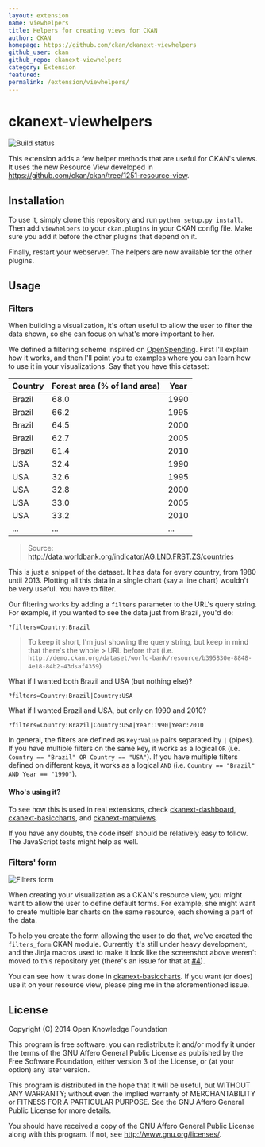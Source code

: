 ```yaml
---
layout: extension
name: viewhelpers
title: Helpers for creating views for CKAN
author: CKAN
homepage: https://github.com/ckan/ckanext-viewhelpers
github_user: ckan
github_repo: ckanext-viewhelpers
category: Extension
featured: 
permalink: /extension/viewhelpers/
---
```



ckanext-viewhelpers
===================

![Build status](https://travis-ci.org/ckan/ckanext-viewhelpers.svg)

This extension adds a few helper methods that are useful for CKAN's views. It
uses the new Resource View developed in
https://github.com/ckan/ckan/tree/1251-resource-view.

Installation
------------

To use it, simply clone this repository and run ```python setup.py install```.
Then add ```viewhelpers``` to your ```ckan.plugins``` in your CKAN config file.
Make sure you add it before the other plugins that depend on it.

Finally, restart your webserver. The helpers are now available for the other
plugins.

Usage
-----

### Filters

When building a visualization, it's often useful to allow the user to filter
the data shown, so she can focus on what's more important to her.

We defined a filtering scheme inspired on [OpenSpending](//openspending.org).
First I'll explain how it works, and then I'll point you to examples where you
can learn how to use it in your visualizations. Say that you have this dataset:

| Country | Forest area (% of land area) | Year |
| ------- | ---------------------------- | ---- |
| Brazil  | 68.0                         | 1990 |
| Brazil  | 66.2                         | 1995 |
| Brazil  | 64.5                         | 2000 |
| Brazil  | 62.7                         | 2005 |
| Brazil  | 61.4                         | 2010 |
| USA     | 32.4                         | 1990 |
| USA     | 32.6                         | 1995 |
| USA     | 32.8                         | 2000 |
| USA     | 33.0                         | 2005 |
| USA     | 33.2                         | 2010 |
| ...     | ...                          | ...  |

> Source: http://data.worldbank.org/indicator/AG.LND.FRST.ZS/countries

This is just a snippet of the dataset. It has data for every country, from 1980
until 2013. Plotting all this data in a single chart (say a line chart)
wouldn't be very useful. You have to filter.

Our filtering works by adding a `filters` parameter to the URL's query string.
For example, if you wanted to see the data just from Brazil, you'd do:

`?filters=Country:Brazil`

> To keep it short, I'm just showing the query string, but keep in mind that
> there's the whole > URL before that (i.e.
> `http://demo.ckan.org/dataset/world-bank/resource/b395830e-8848-4e18-84b2-43dsaf4359`)

What if I wanted both Brazil and USA (but nothing else)?

`?filters=Country:Brazil|Country:USA`

What if I wanted Brazil and USA, but only on 1990 and 2010?

`?filters=Country:Brazil|Country:USA|Year:1990|Year:2010`

In general, the filters are defined as `Key:Value` pairs separated by `|`
(pipes). If you have multiple filters on the same key, it works as a logical
`OR` (i.e. `Country == "Brazil" OR Country == "USA"`). If you have multiple
filters defined on different keys, it works as a logical `AND` (i.e. `Country
== "Brazil" AND Year == "1990"`).

#### Who's using it?

To see how this is used in real extensions, check
[ckanext-dashboard](//github.com/ckan/ckanext-dashboard),
[ckanext-basiccharts](//github.com/ckan/ckanext-basiccharts), and
[ckanext-mapviews](//github.com/ckan/ckanext-mapviews).

If you have any doubts, the code itself should be relatively easy to follow.
The JavaScript tests might help as well.

### Filters' form

![Filters form](doc/filters_form.png)

When creating your visualization as a CKAN's resource view, you might want to
allow the user to define default forms. For example, she might want to create
multiple bar charts on the same resource, each showing a part of the data.

To help you create the form allowing the user to do that, we've created the
`filters_form` CKAN module. Currently it's still under heavy development, and
the Jinja macros used to make it look like the screenshot above weren't moved
to this repository yet (there's an issue for that at
[#4](//github.com/ckan/ckanext-viewhelpers/issues/4)).

You can see how it was done in
[ckanext-basiccharts](https://github.com/ckan/ckanext-basiccharts/blob/master/ckanext/basiccharts/theme/templates/basechart_form.html). If you want (or does) use it on your resource view, please ping me in the aforementioned issue.

License
-------

Copyright (C) 2014 Open Knowledge Foundation

This program is free software: you can redistribute it and/or modify
it under the terms of the GNU Affero General Public License as published
by the Free Software Foundation, either version 3 of the License, or
(at your option) any later version.

This program is distributed in the hope that it will be useful,
but WITHOUT ANY WARRANTY; without even the implied warranty of
MERCHANTABILITY or FITNESS FOR A PARTICULAR PURPOSE.  See the
GNU Affero General Public License for more details.

You should have received a copy of the GNU Affero General Public License
along with this program.  If not, see <http://www.gnu.org/licenses/>.

